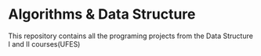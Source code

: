 # Algorithms & Data Structure
 
This repository contains all the programing projects from the Data Structure I and II courses(UFES)